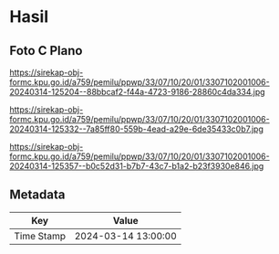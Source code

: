 # Hasil

## Foto C Plano

https://sirekap-obj-formc.kpu.go.id/a759/pemilu/ppwp/33/07/10/20/01/3307102001006-20240314-125204--88bbcaf2-f44a-4723-9186-28860c4da334.jpg

https://sirekap-obj-formc.kpu.go.id/a759/pemilu/ppwp/33/07/10/20/01/3307102001006-20240314-125332--7a85ff80-559b-4ead-a29e-6de35433c0b7.jpg

https://sirekap-obj-formc.kpu.go.id/a759/pemilu/ppwp/33/07/10/20/01/3307102001006-20240314-125357--b0c52d31-b7b7-43c7-b1a2-b23f3930e846.jpg


## Metadata

| Key        | Value               |
| ---------- | ------------------- |
| Time Stamp | 2024-03-14 13:00:00 |



